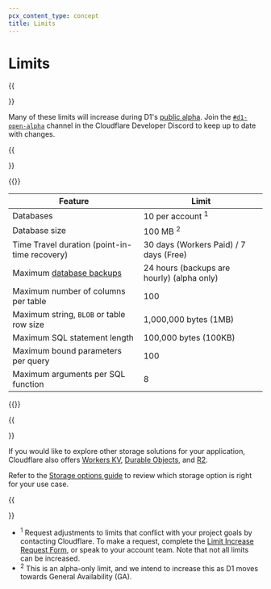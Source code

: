 ```yaml
---
pcx_content_type: concept
title: Limits
---
```


# Limits

{{<Aside type="note" heading="D1 is currently in alpha">}}

Many of these limits will increase during D1's [public alpha](/workers/platform/betas/). Join the [`#d1-open-alpha`](https://discord.gg/rrZXVVcKQF) channel in the Cloudflare Developer Discord to keep up to date with changes.

{{</Aside>}}

{{<table-wrap>}}

| Feature                                            | Limit                                        |
| -------------------------------------------------- | -------------------------------------------- | 
| Databases                                          | 10 per account <sup>1</sup>                  |
| Database size                                      | 100 MB <sup>2</sup>                          |
| Time Travel duration (point-in-time recovery)      | 30 days (Workers Paid) / 7 days (Free)       |
| Maximum [database backups](/d1/learning/backups/)  | 24 hours (backups are hourly) (alpha only)   |
| Maximum number of columns per table                | 100                                          |
| Maximum string, `BLOB` or table row size           | 1,000,000 bytes (1MB)                        |
| Maximum SQL statement length                       | 100,000 bytes (100KB)                        |
| Maximum bound parameters per query                 | 100                                          |
| Maximum arguments per SQL function                 | 8                                            |

{{</table-wrap>}}

{{<Aside type="note">}}

If you would like to explore other storage solutions for your application, Cloudflare also offers [Workers KV](/workers/runtime-apis/kv/), [Durable Objects](/workers/runtime-apis/durable-objects/), and [R2](/r2/get-started/). 

Refer to the [Storage options guide](/workers/platform/storage-options/) to review which storage option is right for your use case.

{{</Aside>}}

* <sup>1</sup> Request adjustments to limits that conflict with your project goals by contacting Cloudflare. To make a request, complete the [Limit Increase Request Form](https://docs.google.com/forms/d/e/1FAIpQLSd_fwAVOboH9SlutMonzbhCxuuuOmiU1L_I5O2CFbXf_XXMRg/viewform), or speak to your account team. Note that not all limits can be increased.
* <sup>2</sup> This is an alpha-only limit, and we intend to increase this as D1 moves towards General Availability (GA).
